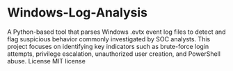 # Windows-Log-Analysis
A Python-based tool that parses Windows .evtx event log files to detect and flag suspicious behavior commonly investigated by SOC analysts. This project focuses on identifying key indicators such as brute-force login attempts, privilege escalation, unauthorized user creation, and PowerShell abuse.  License  MIT license
